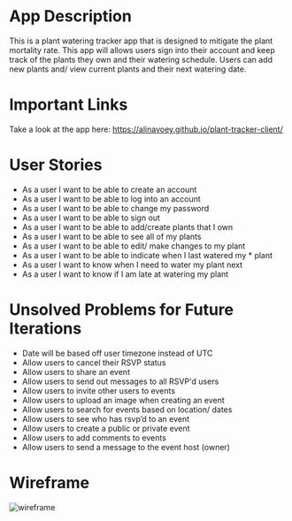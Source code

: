 # App Description
This is a plant watering tracker app that is designed to mitigate the plant mortality rate. This app will allows users sign into their account and keep track of the plants they own and their watering schedule. Users can add new plants and/ view current plants and their next watering date. 

# Important Links
Take a look at the app here: https://alinavoey.github.io/plant-tracker-client/

# User Stories
* As a user I want to be able to create an account
* As a user I want to be able to log into an account
* As a user I want to be able to change my password
* As a user I want to be able to sign out
* As a user I want to be able to add/create plants that I own
* As a user I want to be able to see all of my plants
* As a user I want to be able to edit/ make changes to my plant
* As a user I want to be able to indicate when I last watered my * plant
* As a user I want to know when I need to water my plant next
* As a user I want to know if I am late at watering my plant

# Unsolved Problems for Future Iterations
* Date will be based off user timezone instead of UTC
* Allow users to cancel their RSVP status
* Allow users to share an event
* Allow users to send out messages to all RSVP'd users
* Allow users to invite other users to events
* Allow users to upload an image when creating an event
* Allow users to search for events based on location/ dates
* Allow users to see who has rsvp’d to an event
* Allow users to create a public or private event
* Allow users to add comments to events
* Allow users to send a message to the event host (owner)

# Wireframe
![wireframe](https://i.imgur.com/4h1Oi6X.jpg)